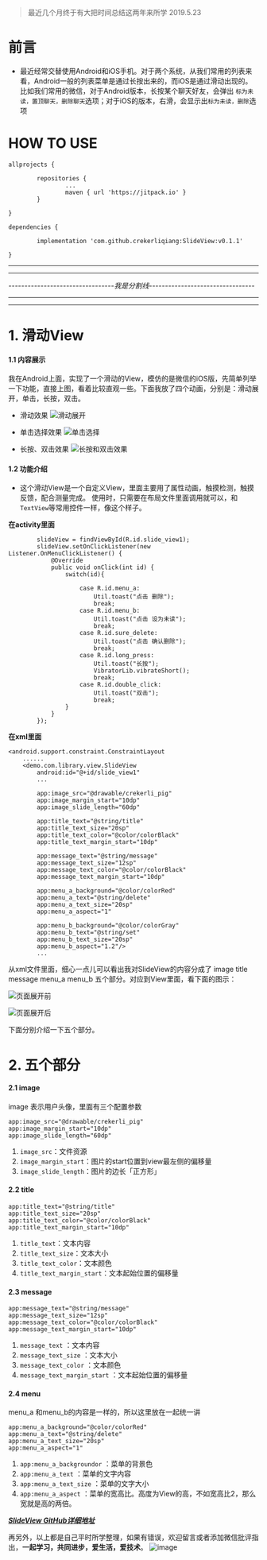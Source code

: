 > 最近几个月终于有大把时间总结这两年来所学
2019.5.23

# 前言
- 最近经常交替使用Android和iOS手机。对于两个系统，从我们常用的列表来看，Android一般的列表菜单是通过长按出来的，而iOS是通过滑动出现的。比如我们常用的微信，对于Android版本，长按某个聊天好友，会弹出 `标为未读，置顶聊天，删除聊天`选项；对于iOS的版本，右滑，会显示出`标为未读，删除`选项

# HOW TO USE

```
allprojects {

        repositories {
                ...
                maven { url 'https://jitpack.io' }
        }
        
}
        
dependencies {

        implementation 'com.github.crekerliqiang:SlideView:v0.1.1'
        
}
```   

***
***
*---------------------------------我是分割线---------------------------------*
***
***
# 1. 滑动View

#### 1.1 内容展示
我在Android上面，实现了一个滑动的View，模仿的是微信的iOS版，先简单列举一下功能，直接上图，看着比较直观一些。下面我放了四个动画，分别是：滑动展开，单击，长按，双击。

- 滑动效果
![滑动展开](https://upload-images.jianshu.io/upload_images/7648905-bce2176677546764.gif?imageMogr2/auto-orient/strip)

- 单击选择效果
![单击选择](https://upload-images.jianshu.io/upload_images/7648905-3bfa1ba894480183.gif?imageMogr2/auto-orient/strip)

- 长按、双击效果
![长按和双击效果](https://upload-images.jianshu.io/upload_images/7648905-c60a9fde5e0c5ac3.gif?imageMogr2/auto-orient/strip)
#### 1.2 功能介绍

- 这个滑动View是一个自定义View，里面主要用了属性动画，触摸检测，触摸反馈，配合测量完成。
使用时，只需要在布局文件里面调用就可以，和`TextView`等常用控件一样，像这个样子。

**在activity里面**

```
        slideView = findViewById(R.id.slide_view1);
        slideView.setOnClickListener(new Listener.OnMenuClickListener() {
            @Override
            public void onClick(int id) {
                switch(id){

                    case R.id.menu_a:
                        Util.toast("点击 删除");
                        break;
                    case R.id.menu_b:
                        Util.toast("点击 设为未读");
                        break;
                    case R.id.sure_delete:
                        Util.toast("点击 确认删除");
                        break;
                    case R.id.long_press:
                        Util.toast("长按");
                        VibratorLib.vibrateShort();
                        break;
                    case R.id.double_click:
                        Util.toast("双击");
                        break;
                }
            }
        });
```

**在xml里面**

```
<android.support.constraint.ConstraintLayout
    ......
    <demo.com.library.view.SlideView
        android:id="@+id/slide_view1"
        ...

        app:image_src="@drawable/crekerli_pig"
        app:image_margin_start="10dp"
        app:image_slide_length="60dp"

        app:title_text="@string/title"
        app:title_text_size="20sp"
        app:title_text_color="@color/colorBlack"
        app:title_text_margin_start="10dp"

        app:message_text="@string/message"
        app:message_text_size="12sp"
        app:message_text_color="@color/colorBlack"
        app:message_text_margin_start="10dp"

        app:menu_a_background="@color/colorRed"
        app:menu_a_text="@string/delete"
        app:menu_a_text_size="20sp"
        app:menu_a_aspect="1"

        app:menu_b_background="@color/colorGray"
        app:menu_b_text="@string/set"
        app:menu_b_text_size="20sp"
        app:menu_b_aspect="1.2"/>
        ...
```

从xml文件里面，细心一点儿可以看出我对SlideView的内容分成了 image title message menu_a menu_b 五个部分。对应到View里面，看下面的图示：

![页面展开前](https://upload-images.jianshu.io/upload_images/7648905-6c29ac04a325e155.png?imageMogr2/auto-orient/strip%7CimageView2/2/w/1240)

![页面展开后](https://upload-images.jianshu.io/upload_images/7648905-ec904dc83c4f2981.png?imageMogr2/auto-orient/strip%7CimageView2/2/w/1240)

下面分别介绍一下五个部分。
# 2. 五个部分

#### 2.1 image

image 表示用户头像，里面有三个配置参数

```
app:image_src="@drawable/crekerli_pig"
app:image_margin_start="10dp"
app:image_slide_length="60dp"
```
1. `image_src`：文件资源
2. `image_margin_start`：图片的start位置到view最左侧的偏移量
3. `image_slide_length`：图片的边长「正方形」
#### 2.2 title

```
app:title_text="@string/title"
app:title_text_size="20sp"
app:title_text_color="@color/colorBlack"
app:title_text_margin_start="10dp"
```
1. `title_text`：文本内容
2. `title_text_size`：文本大小
3. `title_text_color`：文本颜色
4. `title_text_margin_start`：文本起始位置的偏移量

#### 2.3 message
```
app:message_text="@string/message"
app:message_text_size="12sp"
app:message_text_color="@color/colorBlack"
app:message_text_margin_start="10dp"
```
1. `message_text` ：文本内容
2. `message_text_size` ：文本大小
3. `message_text_color` ：文本颜色
4. `message_text_margin_start` ：文本起始位置的偏移量

#### 2.4 menu
menu_a 和menu_b的内容是一样的，所以这里放在一起统一讲

```
app:menu_a_background="@color/colorRed"
app:menu_a_text="@string/delete"
app:menu_a_text_size="20sp"
app:menu_a_aspect="1"
```
1. `app:menu_a_backgroundor` ：菜单的背景色
2. `app:menu_a_text` ：菜单的文字内容
3. `app:menu_a_text_size` ：菜单的文字大小
4. `app:menu_a_aspect` ：菜单的宽高比。高度为View的高，不如宽高比2，那么宽就是高的两倍。


***[SlideView GitHub详细地址](https://github.com/crekerliqiang/SlideView)***


再另外，以上都是自己平时所学整理，如果有错误，欢迎留言或者添加微信批评指出，**一起学习，共同进步，爱生活，爱技术**。
![image](http://upload-images.jianshu.io/upload_images/7648905-6e367a351364039f?imageMogr2/auto-orient/strip%7CimageView2/2/w/1240)
